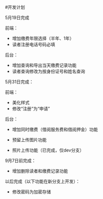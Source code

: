 #开发计划

5月19日完成

前端：

* 增加缴费年限选择（半年、1年）
* 读者注册电话号码必填

后台：

* 增加查询和导出当天缴费记录功能
* 读者查询修改为按身份证号和姓名查询

5月31日完成：

前端：

* 美化样式
* 修改“注册”为“申请”

后台：

* 增加同时缴费（借阅服务费和借阅押金）功能
* 预留上传图片功能

* 照片上传功能（已完成，仅dev分支）

9月7日前完成：

* 增加删除读者和缴费记录功能

以后完成（以下功能在新分支上开发）：

* 修改密码为加密存储
